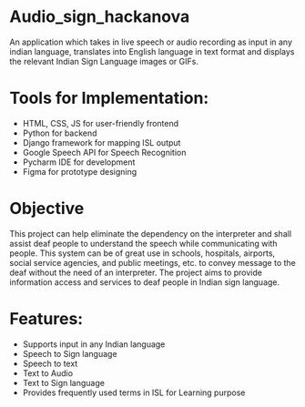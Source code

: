 # Audio_sign_hackanova

An application which takes in live speech or audio recording as input in any indian language, translates
into English language in text format and displays the relevant Indian Sign Language images or GIFs.

# Tools for Implementation:
- HTML, CSS, JS for user-friendly frontend
- Python for backend
- Django framework for mapping ISL output
- Google Speech API for Speech Recognition
- Pycharm IDE for development
- Figma for prototype designing

# Objective
This project can help eliminate the dependency on the interpreter 
and shall assist deaf people to  understand the speech while 
communicating with people. This system can be of great use in schools, 
hospitals, airports, social service agencies, and public meetings, etc. 
to convey message to the deaf without the need of an interpreter. 
The project aims to provide information access and services to deaf 
people in Indian sign language.

# Features:
- Supports input in any Indian language
- Speech to Sign language 
- Speech to text
- Text to Audio
- Text to Sign language
- Provides frequently used terms in ISL for Learning purpose
